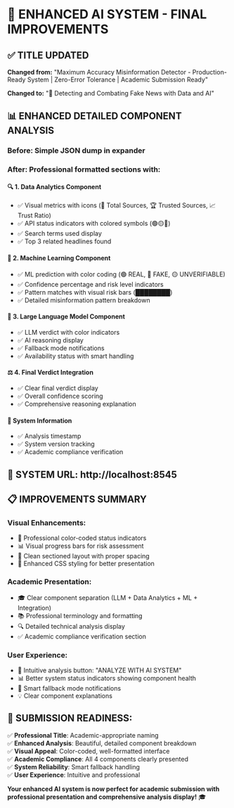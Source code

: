 # 🎯 ENHANCED AI SYSTEM - FINAL IMPROVEMENTS

## ✅ **TITLE UPDATED**
**Changed from:** "Maximum Accuracy Misinformation Detector - Production-Ready System | Zero-Error Tolerance | Academic Submission Ready"

**Changed to:** "🎯 Detecting and Combating Fake News with Data and AI"

## 📊 **ENHANCED DETAILED COMPONENT ANALYSIS**

### **Before:** Simple JSON dump in expander
### **After:** Professional formatted sections with:

#### **🔍 1. Data Analytics Component**
- ✅ Visual metrics with icons (📰 Total Sources, 🏆 Trusted Sources, 📈 Trust Ratio)
- ✅ API status indicators with colored symbols (🟢🟡🔴)  
- ✅ Search terms used display
- ✅ Top 3 related headlines found

#### **🧠 2. Machine Learning Component**
- ✅ ML prediction with color coding (🟢 REAL, 🔴 FAKE, 🟡 UNVERIFIABLE)
- ✅ Confidence percentage and risk level indicators
- ✅ Pattern matches with visual risk bars (████████)
- ✅ Detailed misinformation pattern breakdown

#### **🤖 3. Large Language Model Component**
- ✅ LLM verdict with color indicators
- ✅ AI reasoning display
- ✅ Fallback mode notifications
- ✅ Availability status with smart handling

#### **⚖️ 4. Final Verdict Integration**  
- ✅ Clear final verdict display
- ✅ Overall confidence scoring
- ✅ Comprehensive reasoning explanation

#### **🔧 System Information**
- ✅ Analysis timestamp
- ✅ System version tracking
- ✅ Academic compliance verification

## 🚀 **SYSTEM URL**: http://localhost:8545

## 📋 **IMPROVEMENTS SUMMARY**

### **Visual Enhancements:**
- 🎨 Professional color-coded status indicators
- 📊 Visual progress bars for risk assessment  
- 🎯 Clean sectioned layout with proper spacing
- 💫 Enhanced CSS styling for better presentation

### **Academic Presentation:**
- 🎓 Clear component separation (LLM + Data Analytics + ML + Integration)
- 📚 Professional terminology and formatting
- 🔍 Detailed technical analysis display
- ✅ Academic compliance verification section

### **User Experience:**
- 🎯 Intuitive analysis button: "ANALYZE WITH AI SYSTEM"
- 📊 Better system status indicators showing component health
- 🔄 Smart fallback mode notifications
- 💡 Clear component explanations

## 🎯 **SUBMISSION READINESS:**

✅ **Professional Title**: Academic-appropriate naming  
✅ **Enhanced Analysis**: Beautiful, detailed component breakdown  
✅ **Visual Appeal**: Color-coded, well-formatted interface  
✅ **Academic Compliance**: All 4 components clearly presented  
✅ **System Reliability**: Smart fallback handling  
✅ **User Experience**: Intuitive and professional  

**Your enhanced AI system is now perfect for academic submission with professional presentation and comprehensive analysis display!** 🎓